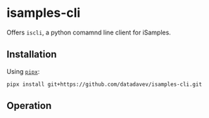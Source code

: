 # isamples-cli

Offers `iscli`, a python comamnd line client for iSamples.

## Installation

Using [`pipx`](https://pypa.github.io/pipx/):

```
pipx install git+https://github.com/datadavev/isamples-cli.git
```

## Operation

